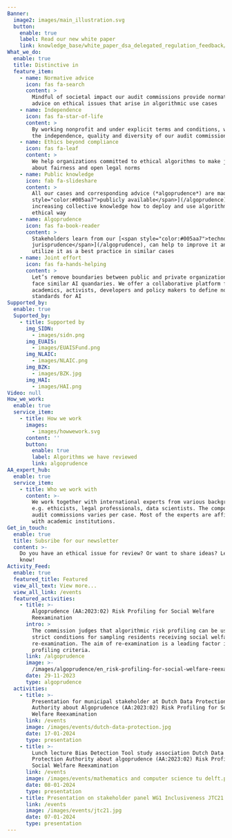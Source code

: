 ```yaml
---
Banner:
  image2: images/main_illustration.svg
  button:
    enable: true
    label: Read our new white paper
    link: knowledge_base/white_paper_dsa_delegated_regulation_feedback/
What_we_do:
  enable: true
  title: Distinctive in
  feature_item:
    - name: Normative advice
      icon: fas fa-search
      content: >
        Mindful of societal impact our audit commissions provide normative
        advice on ethical issues that arise in algorithmic use cases
    - name: Independence
      icon: fas fa-star-of-life
      content: >
        By working nonprofit and under explicit terms and conditions, we ensure
        the independence, quality and diversity of our audit commissions
    - name: Ethics beyond compliance
      icon: fas fa-leaf
      content: >
        We help organizations committed to ethical algorithms to make judgments
        about fairness and open legal norms
    - name: Public knowledge
      icon: fab fa-slideshare
      content: >
        All our cases and corresponding advice (*algoprudence*) are made [<span
        style="color:#005aa7">publicly available</span>](/algoprudence),
        increasing collective knowledge how to deploy and use algorithms in an
        ethical way
    - name: Algoprudence
      icon: fas fa-book-reader
      content: >
        Stakeholders learn from our [<span style="color:#005aa7">techno-ethical
        jurisprudence</span>](/algoprudence), can help to improve it and can
        utilize it as a best practice in similar cases
    - name: Joint effort
      icon: fas fa-hands-helping
      content: >
        Let’s remove boundaries between public and private organizations that
        face similar AI quandaries. We offer a collaborative platform for
        academics, activists, developers and policy makers to define normative
        standards for AI
Supported_by:
  enable: true
  Suported_by:
    - title: Supported by
      img_SIDN:
        - images/sidn.png
      img_EUAIS:
        - images/EUAISFund.png
      img_NLAIC:
        - images/NLAIC.png
      img_BZK:
        - images/BZK.jpg
      img_HAI:
        - images/HAI.png
Video: null
How_we_work:
  enable: true
  service_item:
    - title: How we work
      images:
        - images/howwework.svg
      content: ''
      button:
        enable: true
        label: Algorithms we have reviewed
        link: algoprudence
AA_expert_hub:
  enable: true
  service_item:
    - title: Who we work with
      content: >-
        We work together with international experts from various backgrounds,
        e.g. ethicists, legal professionals, data scientists. The composition of
        audit commissions varies per case. Most of the experts are affiliated
        with academic institutions.
Get_in_touch:
  enable: true
  title: Subsribe for our newsletter
  content: >-
    Do you have an ethical issue for review? Or want to share ideas? Let us
    know!
Activity_Feed:
  enable: true
  featured_title: Featured
  view_all_text: View more...
  view_all_link: /events
  featured_activities:
    - title: >-
        Algoprudence (AA:2023:02) Risk Profiling for Social Welfare
        Reexamination 
      intro: >
        The commission judges that algorithmic risk profiling can be used under
        strict conditions for sampling residents receiving social welfare for
        re-examination. The aim of re-examination is a leading factor in judging
        profiling criteria.
      link: /algoprudence
      image: >-
        /images/algoprudence/en_risk-profiling-for-social-welfare-reexamination-aa202302.png
      date: 29-11-2023
      type: algoprudence
  activities:
    - title: >-
        Presentation for municipal stakeholder at Dutch Data Protection
        Authority about Algoprudence (AA:2023:02) Risk Profiling for Social
        Welfare Reexamination 
      link: /events
      image: /images/events/dutch-data-protection.jpg
      date: 17-01-2024
      type: presentation
    - title: >-
        Lunch lecture Bias Detection Tool study association Dutch Data
        Protection Authority about algoprudence (AA:2023:02) Risk Profiling for
        Social Welfare Reexamination 
      link: /events
      image: /images/events/mathematics and computer science tu delft.png
      date: 08-01-2024
      type: presentation
    - title: Presentation on stakeholder panel WG1 Inclusiveness JTC21
      link: /events
      image: /images/events/jtc21.jpg
      date: 07-01-2024
      type: presentation
---
```





